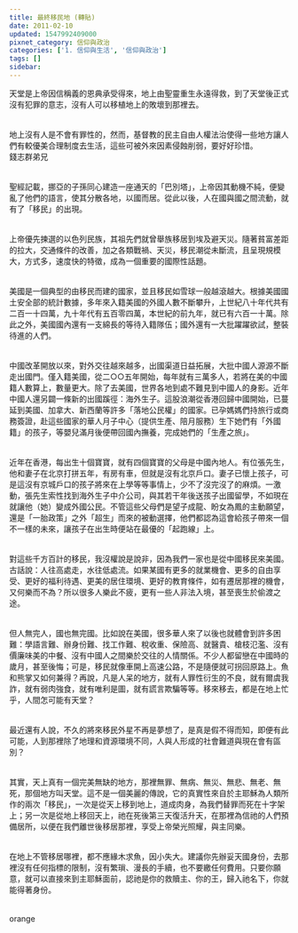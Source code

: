 ```yaml
---
title: 最終移民地 (轉貼)
date: 2011-02-10
updated: 1547992409000
pixnet_category: 信仰與政治
categories: ['1. 信仰與生活', '信仰與政治']
tags: []
sidebar: 
---
```


<p>天堂是上帝因信稱義的恩典承受得來，地上由聖靈重生永遠得救，到了天堂後正式沒有犯罪的意志，沒有人可以移植地上的敗壞到那裡去。<br/><br/><br/>地上沒有人是不會有罪性的，然而，基督教的民主自由人權法治使得一些地方讓人們有較優美合理制度去生活，這些可被外來因素侵蝕削弱，要好好珍惜。<br/><!--more-->錢志群弟兄<br/><br/><br/>聖經記載，挪亞的子孫同心建造一座通天的「巴別塔」，上帝因其動機不純，便變亂了他們的語言，使其分散各地，以國而居。從此以後，人在國與國之間流動，就有了「移民」的出現。 <br/><br/><br/>上帝優先揀選的以色列民族，其祖先們就曾舉族移居到埃及避天災。隨著貧富差距的拉大，交通條件的改善，加之各類戰禍、天災，移民潮從未斷流，且呈現規模大，方式多，速度快的特徵，成為一個重要的國際性話題。 <br/><br/><br/>美國是一個典型的由移民而建的國家，並且移民如雪球一般越滾越大。根據美國國土安全部的統計數據，多年來入籍美國的外國人數不斷攀升，上世紀八十年代共有二百一十四萬，九十年代有五百零四萬，本世紀的前九年，就已有六百一十萬。除此之外，美國國內還有一支綿長的等待入籍隊伍；國外還有一大批躍躍欲試，整裝待進的人們。 <br/><br/><br/>中國改革開放以來，對外交往越來越多，出國渠道日益拓展，大批中國人源源不斷走出國門。僅入籍美國，從二○○五年開始，每年就有三萬多人，若將在美的中國籍人數算上，數量更大。除了去美國，世界各地到處不難見到中國人的身影。近年中國人還另闢一條新的出國蹊徑：海外生子。這股浪潮從香港回歸中國開始，已蔓延到美國、加拿大、新西蘭等許多「落地公民權」的國家。已孕媽媽們持旅行或商務簽證，赴這些國家的華人月子中心（提供生產、陪月服務）生下她們有「外國籍」的孩子，等嬰兒滿月後便帶回國內撫養，完成她們的「生產之旅」。 <br/><br/><br/>近年在香港，每出生十個寶寶，就有四個寶寶的父母是中國內地人。有位張先生，他和妻子在北京打拼五年，有房有車，但就是沒有北京戶口。妻子已懷上孩子，可是這沒有京城戶口的孩子將來在上學等等事情上，少不了沒完沒了的麻煩。一激動，張先生索性找到海外生子中介公司，與其若干年後送孩子出國留學，不如現在就讓他（她）變成外國公民。不管這些父母們是望子成龍、盼女為鳳的主動願望，還是「一胎政策」之外「超生」而來的被動選擇，他們都認為這會給孩子帶來一個不一樣的未來，讓孩子在出生時便站在最優的「起跑線」上。 <br/><br/><br/>對這些千方百計的移民，我沒權說是說非，因為我們一家也是從中國移民來美國。古話說：人往高處走，水往低處流。如果某國有更多的就業機會、更多的自由享受、更好的福利待遇、更美的居住環境、更好的教育條件，如有遷居那裡的機會，又何樂而不為？所以很多人樂此不疲，更有一些人非法入境，甚至喪生於偷渡之途。 <br/><br/><br/>但人無完人，國也無完國。比如說在美國，很多華人來了以後也就體會到許多困難：學語言難、辦身份難、找工作難、稅收重、保險高、就醫貴、槍枝氾濫、沒有價廉味美的中餐、沒有中國人之間樂於交往的人情關係。不少人都留戀在中國時的歲月，甚至後悔；可是，移民就像車開上高速公路，不是隨便就可拐回原路上。魚和熊掌又如何兼得？再說，凡是人呆的地方，就有人罪性衍生的不良，就有爾虞我詐，就有弱肉強食，就有唯利是圖，就有謊言欺騙等等。移來移去，都是在地上忙乎，人間怎可能有天堂？ <br/><br/><br/>最近還有人說，不久的將來移民外星不再是夢想了，是真是假不得而知，即便有此可能，人到那裡除了地理和資源環境不同，人與人形成的社會難道與現在會有區別？ <br/><br/><br/>其實，天上真有一個完美無缺的地方，那裡無罪、無病、無災、無悲、無老、無死，那個地方叫天堂。這不是一個美麗的傳說，它的真實性來自於主耶穌為人類所作的兩次「移民」，一次是從天上移到地上，道成肉身，為我們替罪而死在十字架上；另一次是從地上移回天上，祂在死後第三天復活升天，在那裡為信祂的人們預備居所，以便在我們離世後移居那裡，享受上帝榮光照耀，與主同樂。 <br/><br/><br/>在地上不管移居哪裡，都不應緣木求魚，因小失大。建議你先辦妥天國身份，去那裡沒有任何指標的限制，沒有繁瑣、漫長的手續，也不要繳任何費用。只要你願意，就可以直接來到主耶穌面前，認祂是你的救贖主、你的王，歸入祂名下，你就能得著身份。<br/><br/><br/>orange</p>